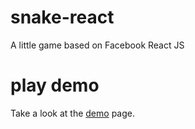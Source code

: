 # snake-react
A little game based on Facebook React JS

# play demo
Take a look at the  <a href="http://www.tibonilab.com/snake">demo</a> page.
